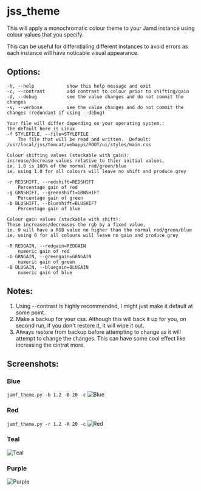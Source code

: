 # jss_theme
This will apply a monochromatic colour theme to your Jamd instance using colour values that you specify.

This can be useful for differntialing different instances to avoid errors as each instance will have noticable visual appearance.

## Options:
```--version             show program's version number and exit
-h, --help            show this help message and exit
-c, --contrast        add contrast to colour prior to shifting/gain
-d, --debug           see the value changes and do not commit the changes
-v, --verbose         see the value changes and do not commit the changes (redundant if using --debug)

Your file will differ depending on your operating system.:
The default here is Linux
-f STYLEFILE, --file=STYLEFILE
    The file that will be read and written.  Default: /usr/local/jss/tomcat/webapps/ROOT/ui/styles/main.css

Colour shifting values (stackable with gain):
increase/decrease values relative to thier initial values, 
ie. 1.0 is 100% of the normal red/green/blue
ie. using 1.0 for all colours will leave no shift and produce grey

-r REDSHIFT, --redshift=REDSHIFT
    Percentage gain of red
-g GRNSHIFT, --greenshift=GRNSHIFT
    Percentage gain of green
-b BLUSHIFT, --blueshift=BLUSHIFT
    Percentage gain of blue

Colour gain values (stackable with shift):
These increases/decreases the rgb by a fixed value, 
ie. 0 will have a RGB value no higher than the normal red/green/blue
ie. using 0 for all colours will leave no gain and produce grey

-R REDGAIN, --redgain=REDGAIN
    numeric gain of red
-G GRNGAIN, --greengain=GRNGAIN
    numeric gain of green
-B BLUGAIN, --bluegain=BLUGAIN
    numeric gain of blue
```

## Notes:
1. Using --contrast is highly recommended, I might just make it default at some point.
2. Make a backup for your css.  Although this will back it up for you, on second run, if you don't restore it, it will wipe it out.
3. Always restore from backup before attempting to change as it will attempt to change the changes.  This can have some cool effect like increasing the cintrat more.

## Screenshots:
### Blue
```jamf_theme.py -b 1.2 -B 20 -c```
![Blue](https://raw.githubusercontent.com/thedzy/Python/master/Scripts/jamf_theme/images/jamf_theme_blue.jpg)

### Red
```jamf_theme.py -r 1.2 -R 20 -c```
![Red](https://raw.githubusercontent.com/thedzy/Python/master/Scripts/jamf_theme/images/jamf_theme_red.jpg)

### Teal
![Teal](https://raw.githubusercontent.com/thedzy/Python/master/Scripts/jamf_theme/images/jamf_theme_teal.jpg)

### Purple
![Purple](https://raw.githubusercontent.com/thedzy/Python/master/Scripts/jamf_theme/images/jamf_theme_purple.jpg)
